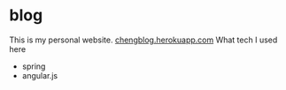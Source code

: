 # blog
This is my personal website.  [chengblog.herokuapp.com](https://chengblog.herokuapp.com/#!/)
What tech I used here
 * spring 
 * angular.js
